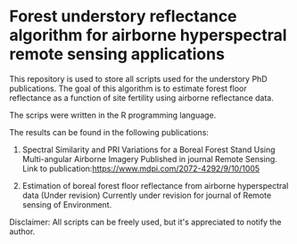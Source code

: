 # Forest understory reflectance algorithm for airborne hyperspectral remote sensing applications

This repository is used to store all scripts used for the understory PhD publications. The goal of this algorithm is to estimate forest floor reflectance as a function of site fertility using airborne reflectance data.

The scrips were written in the R programming language. 


The results can be found in the following publications:

1) Spectral Similarity and PRI Variations for a Boreal Forest Stand Using Multi-angular Airborne Imagery 
Published in journal Remote Sensing.
Link to publication:https://www.mdpi.com/2072-4292/9/10/1005

2) Estimation of boreal forest floor reflectance from airborne hyperspectral data (Under revision)
Currently under revision for journal of Remote sensing of Environment.


Disclaimer: All scripts can be freely used, but it's appreciated to notify the author.
